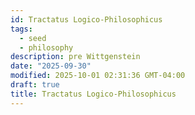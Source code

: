```yaml
---
id: Tractatus Logico-Philosophicus
tags:
  - seed
  - philosophy
description: pre Wittgenstein
date: "2025-09-30"
modified: 2025-10-01 02:31:36 GMT-04:00
draft: true
title: Tractatus Logico-Philosophicus
---
```

